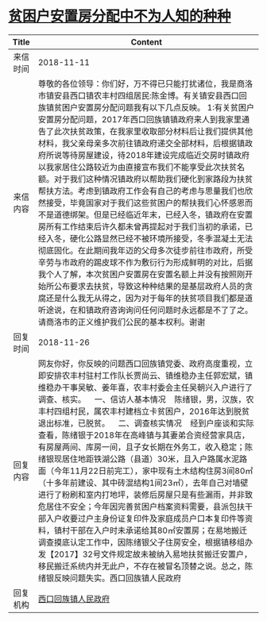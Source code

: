 # <a href="http://www.shangluo.gov.cn/zmhd/ldxxxx.jsp?urltype=leadermail.LeaderMailContentUrl&wbtreeid=1112&leadermailid=5005">贫困户安置房分配中不为人知的种种</a>
| Title |                                                                                                                                                                                                                                                                                       Content                                                                                                                                                                                                                                                                                        |
|:-----:|--------------------------------------------------------------------------------------------------------------------------------------------------------------------------------------------------------------------------------------------------------------------------------------------------------------------------------------------------------------------------------------------------------------------------------------------------------------------------------------------------------------------------------------------------------------------------------------|
| 来信时间  | 2018-11-11                                                                                                                                                                                                                                                                                                                                                                                                                                                                                                                                                                           |
| 来信内容  | 尊敬的各位领导：你们好，万不得已只能打扰诸位，我是商洛市镇安县西口镇农丰村四组居民:陈金博。有关镇安县西口回族镇贫困户安置房分配问题我有以下几点反映。 1:有关贫困户安置房分配问题，2017年西口回族镇镇政府来人到我家里通告了此次扶贫政策，在我家里收取部分材料后让我们提供其他材料，我父亲母亲多次前往镇政府递交全部材料，后根据镇政府所说等待房屋建设，待2018年建设完成临近交房时镇政府以我家居住公路较近为由直接宣布我们不能享受此次扶贫名额。对于我们这种情况镇政府以帮助我们硬化到家路段为扶贫帮扶方法。考虑到镇政府工作会有自己的考虑与思量我们也欣然接受，毕竟国家对于我们这些贫困户的帮扶我们心怀感恩而不是道德绑架。但是已经临近年末，已经入冬，镇政府在安置房所有工作结束后许久都未曾再提起对于我们当初的承诺，已经入冬，硬化公路显然已经不被环境所接受，冬季混凝土无法彻底固化。在此期间我年迈的父母多次徒步前往市政府，所受辛劳与市政府的踢皮球不作为敷衍行为形成鲜明的对比，后据我个人了解，本次贫困户安置房在安置名额上并没有按照刚开始所公布要求去扶贫，导致这种种结果的是基层政府人员的贪腐还是什么我无从得之，因为对于每年的扶贫项目我们都是道听途说，在和镇政府咨询询问任何问题时永远都是不了了之。请商洛市的正义维护我们公民的基本权利。谢谢 |
| 回复时间  | 2018-11-26                                                                                                                                                                                                                                                                                                                                                                                                                                                                                                                                                                           |
| 回复内容  | 网友你好，你反映的问题西口回族镇党委、政府高度重视，立即安排农丰村驻村工作队长贾尚云、镇维稳办主任郭宏斌，镇维稳办干事吴敏、姜年喜，农丰村委会主任吴朝兴入户进行了调查、核实。    一、信访人基本情况    陈绪银，男，汉族，农丰村四组村民，属农丰村建档立卡贫困户，2016年达到脱贫退出标准，已脱贫。    二、调查核实情况    经到户座谈和实际查看，陈绪银于2018年在高峰镇与其妻弟合资经营家具店，有房屋两间、库房一间，且子女长期在外务工，收入稳定；陈绪银现居住地距铁湖公路（县道）30米，且入户路属水泥路面（今年11月22日前完工），家中现有土木结构住房3间80㎡（十多年前建设、其中砖混结构1间23㎡），去年自己对墙壁进行了粉刷和室内打地坪，装修后房屋只是有些漏雨，并非致危居住不安全；今年因完善贫困户档案资料需要，县派包扶干部入户收要过户主身份证复印件及家庭成员户口本复印件等资料，镇村干部在入户时未承诺给其80㎡安置房；在易地搬迁调查摸底认定工作中，因陈绪银父子住房安全，根据镇移组办发【2017】32号文件规定故未被纳入易地扶贫搬迁安置户，移民搬迁系统内并无此户，不存在被冒名顶替之说。总之，陈绪银反映问题失实。西口回族镇人民政府                                         |
| 回复机构  | <a href="../../category/agencies/西口回族镇人民政府.md">西口回族镇人民政府</a>                                                                                                                                                                                                                                                                                                                                                                                                                                                                                                                         |